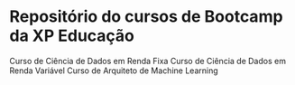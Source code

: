 # Repositório do cursos de Bootcamp da XP Educação

Curso de Ciência de Dados em Renda Fixa
Curso de Ciência de Dados em Renda Variável
Curso de Arquiteto de Machine Learning
